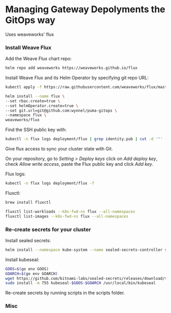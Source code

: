 # Managing Gateway Depolyments the GitOps way

Uses weaveworks' flux

### Install Weave Flux

Add the Weave Flux chart repo:

```bash
helm repo add weaveworks https://weaveworks.github.io/flux
```

Install Weave Flux and its Helm Operator by specifying git repo URL: 
```bash
kubectl apply -f https://raw.githubusercontent.com/weaveworks/flux/master/deploy-helm/flux-helm-release-crd.yaml
```

```bash
helm install --name flux \
--set rbac.create=true \
--set helmOperator.create=true \
--set git.url=git@github.com:wynnel/puma-gitops \
--namespace flux \
weaveworks/flux
```

Find the SSH public key with:

```bash
kubectl -n flux logs deployment/flux | grep identity.pub | cut -d '"' -f2
```

Give flux access to sync your cluster state with Git.

On your repository, go to _Setting > Deploy keys_ click on _Add deploy key_, check 
_Allow write access_, paste the Flux public key and click _Add key_.

Flux logs:
```bash
kubectl -n flux logs deployment/flux -f
```

Fluxctl:

```bash
brew install fluxctl

fluxctl list-workloads --k8s-fwd-ns flux --all-namespaces
fluxctl list-images --k8s-fwd-ns flux --all-namespaces
```

### Re-create secrets for your cluster

Install sealed secrets:
```bash
helm install --namespace kube-system --name sealed-secrets-controller stable/sealed-secrets

```

Install kubeseal:
```bash
GOOS=$(go env GOOS)
GOARCH=$(go env GOARCH)
wget https://github.com/bitnami-labs/sealed-secrets/releases/download/$release/kubeseal-$GOOS-$GOARCH
sudo install -m 755 kubeseal-$GOOS-$GOARCH /usr/local/bin/kubeseal

```

Re-create secrets by running scripts in the scripts folder.

### Misc

